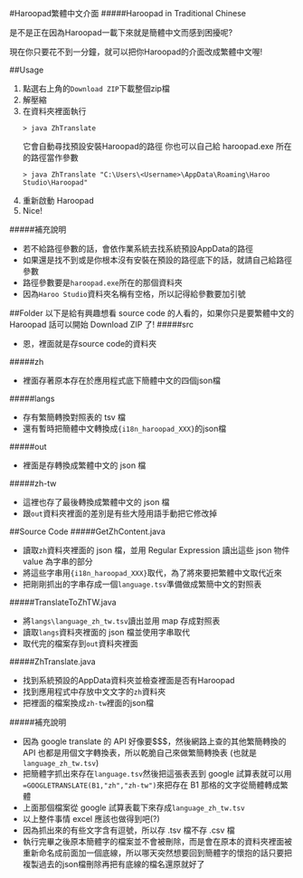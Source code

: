 #Haroopad繁體中文介面
#####Haroopad in Traditional Chinese

是不是正在因為Haroopad一載下來就是簡體中文而感到困擾呢?

現在你只要花不到一分鐘，就可以把你Haroopad的介面改成繁體中文喔!

##Usage
1. 點選右上角的`Download ZIP`下載整個zip檔
2. 解壓縮
3. 在資料夾裡面執行
	```
	> java ZhTranslate
	```
    它會自動尋找預設安裝Haroopad的路徑
    你也可以自己給 haroopad.exe 所在的路徑當作參數
    ```
	> java ZhTranslate "C:\Users\<Username>\AppData\Roaming\Haroo Studio\Haroopad"
	```
4. 重新啟動 Haroopad
5. Nice!

#####補充說明
- 若不給路徑參數的話，會依作業系統去找系統預設AppData的路徑
- 如果還是找不到或是你根本沒有安裝在預設的路徑底下的話，就請自己給路徑參數
- 路徑參數要是`haroopad.exe`所在的那個資料夾
- 因為`Haroo Studio`資料夾名稱有空格，所以記得給參數要加引號

##Folder
以下是給有興趣想看 source code 的人看的，如果你只是要繁體中文的 Haroopad 話可以開始 Download ZIP 了!
#####src
- 恩，裡面就是存source code的資料夾

#####zh
- 裡面存著原本存在於應用程式底下簡體中文的四個json檔

#####langs
- 存有繁簡轉換對照表的 tsv 檔
- 還有暫時把簡體中文轉換成`{i18n_haroopad_XXX}`的json檔

#####out
- 裡面是存轉換成繁體中文的 json 檔

#####zh-tw
- 這裡也存了最後轉換成繁體中文的 json 檔
- 跟`out`資料夾裡面的差別是有些大陸用語手動把它修改掉

##Source Code
#####GetZhContent.java
- 讀取`zh`資料夾裡面的 json 檔，並用 Regular Expression 讀出這些 json 物件 value 為字串的部分
- 將這些字串用`{i18n_haroopad_XXX}`取代，為了將來要把繁體中文取代近來
- 把剛剛抓出的字串存成一個`language.tsv`準備做成繁簡中文的對照表

#####TranslateToZhTW.java
- 將`langs\language_zh_tw.tsv`讀出並用 map 存成對照表
- 讀取`langs`資料夾裡面的 json 檔並使用字串取代
- 取代完的檔案存到`out`資料夾裡面

#####ZhTranslate.java
- 找到系統預設的AppData資料夾並檢查裡面是否有Haroopad
- 找到應用程式中存放中文文字的`zh`資料夾
- 把裡面的檔案換成`zh-tw`裡面的json檔

#####補充說明
- 因為 google translate 的 API 好像要$$$，然後網路上查的其他繁簡轉換的 API 也都是用個文字轉換表，所以乾脆自己來做繁簡轉換表 (也就是`language_zh_tw.tsv`)
- 把簡體字抓出來存在`language.tsv`然後把這張表丟到 google 試算表就可以用`=GOOGLETRANSLATE(B1,"zh","zh-tw")`來把存在 B1 那格的文字從簡體轉成繁體
- 上面那個檔案從 google 試算表載下來存成`language_zh_tw.tsv`
- 以上整件事情 excel 應該也做得到吧(?)
- 因為抓出來的有些文字含有逗號，所以存 .tsv 檔不存 .csv 檔
- 執行完畢之後原本簡體字的檔案並不會被刪除，而是會在原本的資料夾裡面被重新命名成前面加一個底線，所以哪天突然想要回到簡體字的懷抱的話只要把複製過去的json檔刪除再把有底線的檔名還原就好了






